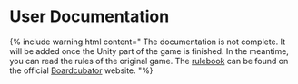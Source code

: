 <link rel='stylesheet' href='../css/markdown-alert.css'/>

# User Documentation

{% include warning.html content="
The documentation is not complete. It will be added once the Unity part of the game is finished. In the meantime, you can read the rules of the original game. The [rulebook](./rulebook.pdf) can be found on the official [Boardcubator](https://www.boardcubator.com/games/project-l/) website.
"%}
